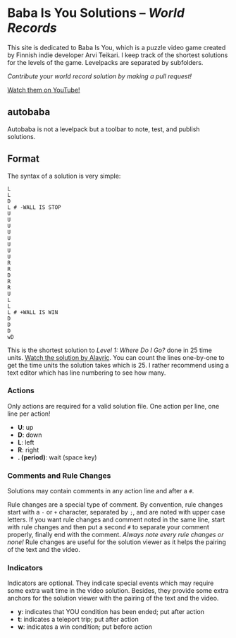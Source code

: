 ﻿Baba Is You Solutions – *World Records*
=======================================

This site is dedicated to Baba Is You, which is a puzzle video game created by Finnish indie developer Arvi Teikari.
I keep track of the shortest solutions for the levels of the game.
Levelpacks are separated by subfolders.

*Contribute your world record solution by making a pull request!*

[Watch them on YouTube!](https://youtube.com/playlist?list=PL2Qu4Gqa0Mog2g3XkWth-2RD7787K4rj5)

autobaba
--------

Autobaba is not a levelpack but a toolbar to note, test, and publish solutions.


Format
------

The syntax of a solution is very simple:

```
L
L
D
L # -WALL IS STOP
U
U
U
U
U
U
U
U
R
R
D
R
R
U
L
L
L # +WALL IS WIN
D
D
D
wD
```

This is the shortest solution to *Level 1: Where Do I Go?* done in 25 time units.
[Watch the solution by Alayric](https://youtu.be/42OOvZxvH6k).
You can count the lines one-by-one to get the time units the solution takes which is 25.
I rather recommend using a text editor which has line numbering to see how many.

### Actions

Only actions are required for a valid solution file. One action per line, one line per action!

* **U**: up
* **D**: down
* **L**: left
* **R**: right
* **. (period)**: wait (space key)

### Comments and Rule Changes

Solutions may contain comments in any action line and after a `#`.

Rule changes are a special type of comment.
By convention, rule changes start with a `-` or `+` character, separated by `;`, and are noted with upper case letters.
If you want rule changes and comment noted in the same line, start with rule changes and then put a second `#` to separate your comment properly, finally end with the comment.
*Always note every rule changes or none!*
Rule changes are useful for the solution viewer as it helps the pairing of the text and the video.

### Indicators

Indicators are optional.
They indicate special events which may require some extra wait time in the video solution.
Besides, they provide some extra anchors for the solution viewer with the pairing of the text and the video.

* **y**: indicates that YOU condition has been ended; put after action
* **t**: indicates a teleport trip; put after action
* **w**: indicates a win condition; put before action
